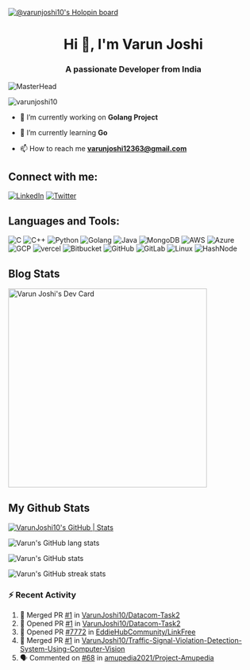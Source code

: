 [![@varunjoshi10's Holopin board](https://holopin.me/varunjoshi10)](https://holopin.io/@varunjoshi10)
<h1 align="center">Hi 👋, I'm Varun Joshi</h1>
<h3 align="center">A passionate Developer from India</h3>

![MasterHead](https://user-images.githubusercontent.com/10498744/210012254-234538ff-d198-48aa-8964-37e6fd45d227.gif)

<p align="left"> <img src="https://komarev.com/ghpvc/?username=varunjoshi10&label=Profile%20views&color=0e75b6&style=flat" alt="varunjoshi10" /> </p>


- 🔭 I’m currently working on **Golang Project**

- 🌱 I’m currently learning **Go**

- 📫 How to reach me **varunjoshi12363@gmail.com**

## Connect with me:

[![LinkedIn](https://img.shields.io/badge/LinkedIn-0077B5?style=for-the-badge&logo=linkedin&logoColor=white)](https://www.linkedin.com/in/varunjoshi08/) [![Twitter](https://img.shields.io/badge/Twitter-1DA1F2?style=for-the-badge&logo=twitter&logoColor=white)](https://twitter.com/_Varun_08)



## Languages and Tools:
![C](https://img.shields.io/badge/C-00599C?style=for-the-badge&logo=c&logoColor=white) 
![C++](https://img.shields.io/badge/C%2B%2B-00599C?style=for-the-badge&logo=c%2B%2B&logoColor=white) 
![Python](https://img.shields.io/badge/Python-14354C?style=for-the-badge&logo=python&logoColor=white) 
![Golang](https://img.shields.io/badge/Go-00ADD8?style=for-the-badge&logo=go&logoColor=white) 
![Java](https://img.shields.io/badge/Java-ED8B00?style=for-the-badge&logo=openjdk&logoColor=white) 
![MongoDB](https://img.shields.io/badge/MongoDB-4EA94B?style=for-the-badge&logo=mongodb&logoColor=white) 
![AWS](https://img.shields.io/badge/Amazon_AWS-232F3E?style=for-the-badge&logo=amazon-aws&logoColor=white)
![Azure](https://img.shields.io/badge/Microsoft_Azure-0089D6?style=for-the-badge&logo=microsoft-azure&logoColor=white) 
![GCP](https://img.shields.io/badge/Google_Cloud-4285F4?style=for-the-badge&logo=google-cloud&logoColor=white) 
![vercel](https://img.shields.io/badge/Vercel-000000?style=for-the-badge&logo=vercel&logoColor=white)
![Bitbucket](https://img.shields.io/badge/Bitbucket-0747a6?style=for-the-badge&logo=bitbucket&logoColor=white)
![GitHub](https://img.shields.io/badge/GitHub-100000?style=for-the-badge&logo=github&logoColor=white)
![GitLab](https://img.shields.io/badge/GitLab-330F63?style=for-the-badge&logo=gitlab&logoColor=white)
![Linux](https://img.shields.io/badge/Linux-FCC624?style=for-the-badge&logo=linux&logoColor=black)
![HashNode](https://img.shields.io/badge/Hashnode-2962FF?style=for-the-badge&logo=hashnode&logoColor=white)



## Blog Stats
<a href="https://app.daily.dev/varunjoshi10"><img src="https://api.daily.dev/devcards/810a7f7483834c2f874440ef8b930f72.png?r=vwk" width="400" alt="Varun Joshi's Dev Card"/></a>

## My Github Stats

[![VarunJoshi10's GitHub | Stats](https://stats.quine.sh/VarunJoshi10/github?theme=dark)](https://quine.sh)

![Varun's GitHub lang stats](https://github-readme-stats.vercel.app/api/top-langs?username=VarunJoshi10&show_icons=true&locale=en&layout=compact&theme=algolia)

![Varun's GitHub stats](https://github-readme-stats.vercel.app/api?username=VarunJoshi10&show_icons=true&theme=algolia)

![Varun's GitHub streak stats](https://github-readme-streak-stats.herokuapp.com/?user=VarunJoshi10&theme=algolia)

### :zap: Recent Activity
<!--START_SECTION:activity-->
1. 🎉 Merged PR [#1](https://github.com/VarunJoshi10/Datacom-Task2/pull/1) in [VarunJoshi10/Datacom-Task2](https://github.com/VarunJoshi10/Datacom-Task2)
2. 💪 Opened PR [#1](https://github.com/VarunJoshi10/Datacom-Task2/pull/1) in [VarunJoshi10/Datacom-Task2](https://github.com/VarunJoshi10/Datacom-Task2)
3. 💪 Opened PR [#7772](https://github.com/EddieHubCommunity/LinkFree/pull/7772) in [EddieHubCommunity/LinkFree](https://github.com/EddieHubCommunity/LinkFree)
4. 🎉 Merged PR [#1](https://github.com/VarunJoshi10/Traffic-Signal-Violation-Detection-System-Using-Computer-Vision/pull/1) in [VarunJoshi10/Traffic-Signal-Violation-Detection-System-Using-Computer-Vision](https://github.com/VarunJoshi10/Traffic-Signal-Violation-Detection-System-Using-Computer-Vision)
5. 🗣 Commented on [#68](https://github.com/amupedia2021/Project-Amupedia/issues/68#issuecomment-1564603632) in [amupedia2021/Project-Amupedia](https://github.com/amupedia2021/Project-Amupedia)
<!--END_SECTION:activity-->
